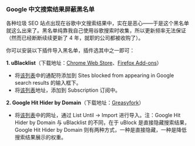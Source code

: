 ### Google 中文搜索结果屏蔽黑名单

各种垃圾 SEO 站点出现在谷歌中文搜索结果中，实在是恶心——于是这个黑名单就这么出来了。黑名单纯靠我自己使用谷歌搜索时收集，所以更新频率无法保证（然而已经断断续续更新了 4 年，就职的公司都被收购了）。

你可以安装以下插件导入黑名单，插件选其中之一即可：

**1. uBlacklist**（下载地址：[Chrome Web Store](https://chrome.google.com/webstore/detail/ublacklist/pncfbmialoiaghdehhbnbhkkgmjanfhe)、[Firefox Add-ons](https://addons.mozilla.org/en-US/firefox/addon/ublacklist/)）
- 将[该列表](https://raw.githubusercontent.com/cobaltdisco/Google-Chinese-Results-Blocklist/master/uBlacklist_match_patterns.txt)中的通配符添加到 Sites blocked from appearing in Google search results 的输入框下。
- 将[该列表](https://raw.githubusercontent.com/cobaltdisco/Google-Chinese-Results-Blocklist/master/uBlacklist_subscription.txt)地址，添加到 Subscription 订阅中。

**2. Google Hit Hider by Domain**（下载地址：[Greasyfork](https://greasyfork.org/zh-CN/scripts/1682-google-hit-hider-by-domain-search-filter-block-sites)） 
- 将[该列表](https://raw.githubusercontent.com/cobaltdisco/Google-Chinese-Results-Blocklist/master/GHHbD_perma_ban_list.txt)中的网址，通过 List Until -> Import 进行导入。注：Google Hit Hider by Domain 与 uBlacklist 的不同，在于 uBlock 是直接隐藏搜索结果，Google Hit Hider by Domain 则有两种方式，一种是直接隐藏，一种是降低搜索结果展示的权重。
